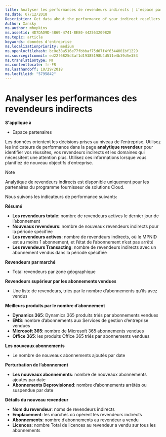 ```yaml
---
title: Analyser les performances de revendeurs indirects | L’espace partenaires
ms.date: 07/12/2018
Description: Get data about the performance of your indirect resellers.
Author: Xansky
ms.author: mhopkins
ms.assetid: 4D7DAD9D-4B69-4741-8E80-44256320982E
ms.topic: article
keywords: données d'entreprise
ms.localizationpriority: medium
ms.openlocfilehash: bc0e38a516e77fbbbaf75d07f4f6344001bf1229
ms.sourcegitcommit: ed22f6825d3af1d19385198b4d511e4b39d5e353
ms.translationtype: MT
ms.contentlocale: fr-FR
ms.lasthandoff: 10/29/2018
ms.locfileid: "5795842"
---
```

# <a name="analyze-indirect-resellers-performance"></a>Analyser les performances des revendeurs indirects 

**S'applique à**
- Espace partenaires

Les données orientent les décisions prises au niveau de l’entreprise. Utilisez les indicateurs de performance dans la page **analytique revendeur** pour identifier vos réussites, vos revendeurs indirects et les domaines qui nécessitent une attention plus. Utilisez ces informations lorsque vous planifiez de nouveau objectifs d’entreprise.

> [!NOTE]
> Analytique de revendeurs indirects est disponible uniquement pour les partenaires du programme fournisseur de solutions Cloud.

Nous suivons les indicateurs de performance suivants:

**Résumé**  
 - **Les revendeurs totale**: nombre de revendeurs actives le dernier jour de l’abonnement  
 - **Nouveaux revendeurs**: nombre de nouveaux revendeurs indirects pour la période spécifiée  
 - **Les revendeurs actives**: nombre de revendeurs indirects, où le MPNID est au moins 1 abonnement, et l’état de l’abonnement n’est pas arrêté  
 - **Les revendeurs Transacting**: nombre de revendeurs indirects avec un abonnement vendus dans la période spécifiée  

**Revendeurs par marché**  
 - Total revendeurs par zone géographique  

**Revendeurs supérieur par les abonnements vendues**
 - Une liste de revendeurs, triés par le nombre d’abonnements qu’ils avez vendus  

**Meilleurs produits par le nombre d’abonnement**  
 - **Dynamics 365**: Dynamics 365 produits triés par abonnements vendues  
 - **EMS**: nombre d’abonnements aux Services de gestion d’entreprise vendues  
 - **Microsoft 365**: nombre de Microsoft 365 abonnements vendues  
 - **Office 365**: les produits Office 365 triés par abonnements vendues  

**Les nouveaux abonnements**  
 - Le nombre de nouveaux abonnements ajoutés par date  

**Perturbation de l’abonnement**  
 - **Les nouveaux abonnements**: nombre de nouveaux abonnements ajoutés par date  
 - **Abonnements Deprovisioned**: nombre d’abonnements arrêtés ou suspendue par date  

**Détails du nouveau revendeur**  
 - **Nom du revendeur**: noms de revendeurs indirects  
 - **Emplacement**: les marchés où opèrent les revendeurs indirects  
 - **Abonnements**: nombre d’abonnements au revendeur a vendu  
 - **Licences**: nombre Total de licences au revendeur a vendu sur tous les abonnements  
  
  